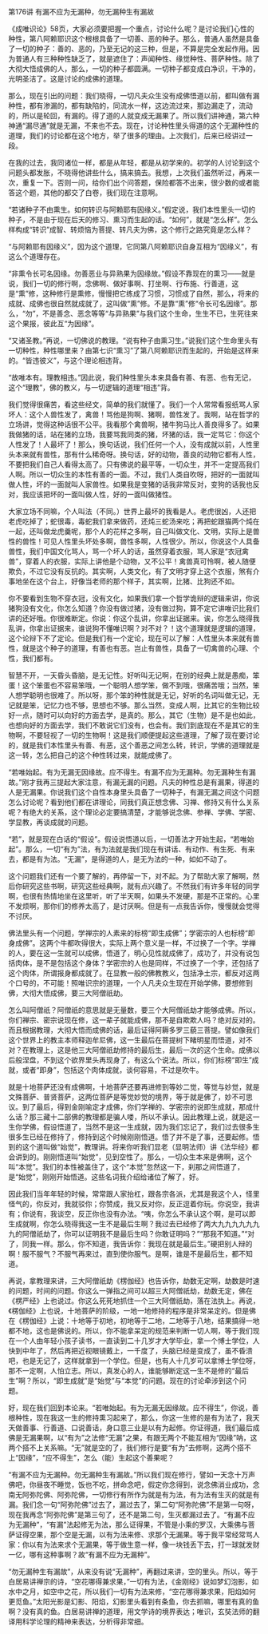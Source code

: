 第176讲 有漏不应为无漏种，勿无漏种生有漏故

《成唯识论》58页，大家必须要把握一个重点，讨论什么呢？是讨论我们心性的种性，第八阿赖耶识这个根根具备了一切善、恶的种子。那么，普通人虽然是具备了一切的种子：善的、恶的，乃至无记的这三种，但是，不算是完全发起作用。因为普通人有三种种性缺乏了，就是遮住了：声闻种性、缘觉种性、菩萨种性。除了大彻大悟成佛的人，那么，一切的种子都圆满。一切种子都变成白净识，干净的，光明圣洁了。这是讨论的成佛的道理。

那么，现在引出的问题：我们晓得，一切凡夫众生没有成佛悟道以前，都叫做有漏种性，都有渗漏的，都有缺陷的，同流水一样，这边流过来，那边漏走了，流动的，所以是轮回，有漏的。得了道的人就变成无漏果了。所以我们讲神通，第六种神通“漏尽通”就是无漏，不来也不去。现在，讨论种性里头得道的这个无漏种性的道理，我们的讨论都在这个地方，举了很多的理由。上次我们，后来已经讲过一段。

在我的过去，我同诸位一样，都是从年轻，都是从初学来的。初学的人讨论到这个问题头都发胀，不晓得他讲些什么，搞来搞去。我想，上次我们虽然听过，再来一次，重复一下。否则一问，给你们出个问答题，保险都答不出来，很少数的或者能答这个题，其他的都交了白卷，我们现在注意啊。

“若诸种子不由熏生。如何转识与阿赖耶有因缘义。”假定说，我们本性里头一切的种子，不是由于现在后天的修习、熏习而生起的话。“如何”，就是“怎么样”。怎么样构成“转识”成智、转烦恼为菩提、转凡夫为佛，这个修行之路究竟是怎么样？

“与阿赖耶有因缘义”，因为这个道理，它同第八阿赖耶识自身互相为“因缘义”，有这么个道理存在。

“非熏令长可名因缘。勿善恶业与异熟果为因缘故。”假设不靠现在的熏习——就是说，我们一切的修行啊，念佛啊、做好事啊、打坐啊、行布施、行善道，这是“熏”修，这种修行是熏修，慢慢把它练成了习惯，习惯成了自然，那么，将来的成就、成佛也很自然就成就了，这叫做“熏”修。不是靠“熏”修“令长可名因缘”。那么，“勿”，不是善念、恶念等等“与异熟果”与我们这个生命，生生不已，生死往来这个果报，彼此互“为因缘”。

“又诸圣教。”再说，一切佛说的教理。“说有种子由熏习生。”说我们这个生命里头有一切种性，种性哪里来？由第七识“熏习”了第八阿赖耶识而生起的，开始是这样来的。“皆违彼义”，与这个理论相违背。

“故唯本有。理教相违。”因此说，我们种性里头本来具备有善、有恶、也有无记，这个“理教”，佛的教义，与一切逻辑的道理“相违”背。

我们觉得很痛苦，看这些经文，简单的我们就懂了。我们一个人常常看报纸骂人家坏人：这个人兽性发了，禽兽！骂他是狗啊、猪啊，兽性发了。我啊，站在哲学的立场讲，觉得这种话很不公平。我看那个禽兽啊，猪牛狗马比人善良得多了。如果我做猪的话，站在猪的立场，我要骂我同类的猪，坏猪的话，我一定骂它：你这个人性发了！人最坏了！那么，换句话说，我们任何一个人，没有成就以前，人性里头本来就有兽性，那有什么稀奇呀。换句话，好的动物，善良的动物它都有人性，不要把我们自己人看得太高了。只有佛说的最平等，一切众生，并不一定提高我们人啊。所以一切众生的本性有善的一面。不过，我们人类自吹呀，把好的一面就叫做人性，坏的一面就叫人家兽性。如果我是变猪的话我非常反对，变狗的话我也反对，我应该把坏的一面叫做人性，好的一面叫做猪性。

大家立场不同嘛，个人叫法（不同。）世界上最坏的我看是人。老虎很凶，人还把老虎吃掉了；蛇很毒，毒蛇我们拿来做药，还炖三蛇汤来吃；再把蛇跟猫两个炖在一起，还叫做龙虎羹呢，那个人的花样之多啊，自己叫做文化、文明，实际上是兽性的兽性！可见人性里头坏处多啊，兽性多啊，人性很少。所以，你说这个人具备兽性，我们中国文化骂人，骂一个坏人的话，虽然穿着衣服，骂人家是“衣冠禽兽”，穿着人的衣服，实际上讲他是个动物，又不公平！禽兽真可怜啊，被人随便欺负，不过它没有反抗的。其实啊，人类文化，有了文明才穿上这个衣服，煞有介事地坐在这个台上，好像当老师的那个样子，其实啊，比猪、比狗还不如。

你不要看到生物不穿衣冠，没有文化，如果我们拿一个哲学诡辩的逻辑来讲，你说猪狗没有文化，你怎么知道？你没有做过猪，没有做过狗，算不定它讲唯识比我们讲的还好哦。你很难断定。你说：你这个乱讲，你拿出证据来。诶，你怎么晓得我乱讲，你拿出证据来，谁说狗不懂唯识啊？对不对？！这个道理就是逻辑的道理，这个论辩下不了定论。但是我们有一个定论，现在可以了解：人性里头本来就有兽性，就是这个种子的道理，有善也有恶。岂止有兽性，具备了一切禽兽的心理、个性，我们都有。

智慧不开，一天昏头昏脑，是无记性。好听叫无记啊，在别的经典上就是愚痴，笨蛋！这个笨蛋也不容易笨哦，一个聪明人想学笨，做不到哦，很痛苦哦；当然，笨人想学聪明也很难了。所以呀，那个笨的种性就是无记，好听的名词叫做无记，无记就是笨，记忆力也不够，思想也不够。那么当然，变成人啊，比其它的生物比较好一点，随时可以向好的方面去学，是真的。那么，其它（生物）是不是也如此，也想向好的方面去学，我们不敢说它们没有，也会有。我们到底现在不是其它的生物啊，不要轻视了一切的生物啊！这是我们顺便提起这些道理，了解了现在要讨论的，就是我们本性里头有善、有恶，这个善恶之间怎么转，转识，学佛的道理就是这一转，怎么把自己的这个种性转过来，就能成佛了。

“若唯始起。有为无漏无因缘故。应不得生。有漏不应为无漏种。勿无漏种生有漏故。”刚才我再三提起大家注意，有漏无漏的问题。凡夫的种性总是有漏果，得道的人是无漏果。你说我们这个自性本身里头具备了一切种子，有漏无漏之间这个问题怎么讨论呢？看到他们都在讲理论，同我们真正想念佛、习禅、修持又有什么关系呢？有绝大的关系，这个理论必定要搞清楚，才能够说念佛、参禅、学佛、学密、学显教，再谈成就的问题。

“若”，就是现在白话的“假设”。假设说悟道以后，一切善法才开始生起，“若唯始起”。那么，一切“有为”法，有为法就是我们现在有讲话、有动作、有生死、有来去，都是有为法。“无漏”，是得道的人，是无为法的一种，如如不动了。

这个问题我们还有一个要了解的，再停留一下，对不起。为了帮助大家了解啊，然后你研究这些书啊，研究这些经典啊，就有点兴趣了。不然我们有许多年轻的同学啊，也很有热情地坐在这里听，听了半天啊，如果头不发硬，那是不正常的。心里不发烦啊，那你们的修养太高了，是讨厌啊。但是有一点我告诉你，慢慢就会觉得不讨厌。

佛法里头有一个问题，学禅宗的人素来的标榜“即生成佛”；学密宗的人也标榜“即身成佛”。这两个牛都吹得很大，实际上两个意义是一样，不过换了一个字。学禅的人，要在这一生就可以成佛，悟道了，明心见性就成佛了，成功了，并没有说包括肉体，是不是包括这个身体？学密宗的人也是同样，不过换了一个字，还包括了这个肉体，所谓报身都成就了。在显教一般的佛教教义，包括净土宗，都反对这两个口号的，不可能！照唯识宗的道理，一个人凡夫众生现在开始学佛，要想修到佛，大彻大悟成佛，要三大阿僧祇劫。

怎么叫阿僧祇？阿僧祇的意思就是无量数，要三个大阿僧祇劫才能够成佛。所以，你们禅宗、密宗说现在修，这一辈子就能成佛，那不是自欺欺人吗？绝对反对的。而且根据教理，大彻大悟而成佛的话，最后证得阿耨多罗三藐三菩提。譬如像我们这个世界上的教主本师释迦牟尼佛，这一生最后在菩提树下睹明星而悟道，对不对？在教理上，这是他三大阿僧祇劫修持的最后生，最后一次的这个生命。成佛以后般涅盘，不到这个欲界里头再现身了，有这么个说法。所以，你们标榜“即生”成就，或者“即身”，包括这个肉体成就，谈何容易，不过是吹牛。

就是十地菩萨还没有成佛啊，十地菩萨还要再进修到等妙二觉，等觉与妙觉，就是文殊菩萨、普贤菩萨，这两位菩萨是等觉妙觉的境界，等于就是佛了，妙不可思议。到了最后，得到金刚喻定才成佛，你们学禅的、学密宗的说即生成就，那成什么话？那三藏十二部佛的教理都是骗人喽，所以不承认。因此教理上说，就是这一生你学佛，假设悟道了，当然不是这一生成就，因为我们忘记了，我们过去很多生很多生已经在修持了，修持到这个时候刚刚悟道。悟了并不是了事，还要起修。悟到的这个道叫做“始觉”，教理讲。将来你听我们显老（显明法师）讲《法华经》都会讲到的。刚刚悟道叫“始觉”，见到空性了。那么，一切众生本来是佛啊，这个叫“本觉”。我们的本性被盖住了，这个“本觉”忽然这一下，刹那之间悟道了，是“始觉”，刚刚开始悟道。这些名词我介绍给诸位了解了，好。

因此我们当年年轻的时候，常常跟人家抬杠，跟各宗各派，尤其是我这个人，怪里怪气的，你反对，我就驳你；你赞成，我又反对你，反正逗着你玩。你说空，我讲有；你说有，我谈空，反正你也没有办法。“咦，你怎么不承认这个啊，是可以即生成就啊，你怎么晓得我这一生不是最后生啊？我过去已经修了两大九九九九九九九的阿僧祇劫了，你可以证明我不是最后生吗？你敢证明吗？”“那我不知道。”“对了，同我一样。那么，你不知道，我告诉你：我现在就是最后生。”硬把别人辩的啊！服不服气？不服气再来过，直到使你服气。是啊，谁是不是最后生，都不知道。

再说，拿教理来讲，三大阿僧祇劫《楞伽经》也告诉你，劫数无定啊，劫数是时速的问题，时间的问题。你这么一弹指之间可以超三大阿僧祇劫，劫数无定，佛在《楞严经》上也说过。你这么死死地抓住一个三大阿僧祇劫，落在法执上。再说，《楞伽经》上也说，十地菩萨的阶级，一地一地修持的程序是非常呆定的。但是佛在《楞伽经》上说：十地等于初地，初地等于二地，二地等于八地，结果搞得一地都不地，这也是佛说的。所以，你不能拿呆定的规范来判断一切人啊，等于我们现在一个人由年轻小孩子读书，一直读到二十几岁才大学毕业，拿一个博士学位，人快到中年了，然后再把近视眼镜戴上，一千度了，头脑已经是变成了，虽不昏溃吧，也是无记了，这样就拿到一个学位。但是，也有人十几岁可以拿博士学位呀，那不一定啊，人怕立志。所以，真发心的人，谁能够断定这一生不是修的“最后生”啊？所以，“即生成就”是“始觉”与“本觉”的问题。现在的讨论牵涉到这个问题。

好，现在我们回到本论来。“若唯始起。有为无漏无因缘故。应不得生”，你说，善根种性，现在我这一生的修持熏习起来了，那么，你这一生修的是有为法了，我天天做善事、行善道、口说善话，身口意三业是以有为起修。你证得道，我们最后成佛是无漏果啊，以“有为”之法修“无漏”之果，有跟无两个不能互相为“因缘”呐，这两个搭不上关系嘛。“无”就是空的了，我们修行是要“有为”去修啊，这两个搭不上“因缘”，“应不得生”，怎么（能）生起这个善果呢？

“有漏不应为无漏种。勿无漏种生有漏故。”所以我们现在修行，譬如一天念十万声佛吧，你昼夜不睡觉，饭也不吃，拼命念吧，假定你念得到，说念佛消业成功，念南无阿弥陀佛、阿弥陀佛，一切修行有所作为就是有为法，有为法有生灭的就是有漏。我们念一句“阿弥陀佛”过去了，漏过去了，第二句“阿弥陀佛”不是第一句呀，现在我再念“阿弥陀佛”是第三句了，还不是第二句，生灭都漏过去了。“有漏不应为无漏种”，“有漏”法起修无为法，那么证得果，不管是小乘的罗汉，大乘佛与菩萨证得空果，那个空是无漏，以有为法来修、求那个无漏果。等于我平常经常骂人家：你以有为法来求个无漏果，等于做生意一样，像一块钱丢下去，打一球就发财一亿，哪有这种事啊？故“有漏不应为无漏种”。

“勿无漏种生有漏故”，从来没有说“无漏种”，再翻过来讲，空的里头。所以，等于白居易讲禅宗的诗，“空花哪得兼求果，”一切有为法，《金刚经》说如梦幻泡影，如水中之月，如空中之花，所以我们一切有为法来修，“空花哪得兼求果，阳焰如何更觅鱼。”太阳光影是幻影、阳焰，幻影里头看到有条鱼，你去抓嘛，哪里有真的鱼啊？没有真的鱼。白居易讲禅的道理，用文学诗的境界表达；唯识，玄奘法师的翻译用科学论理的精神来表达，分析得非常细。
